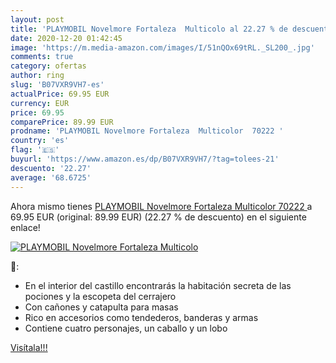```yaml
---
layout: post
title: 'PLAYMOBIL Novelmore Fortaleza  Multicolo al 22.27 % de descuento'
date: 2020-12-20 01:42:45
image: 'https://m.media-amazon.com/images/I/51nQOx69tRL._SL200_.jpg'
comments: true
category: ofertas
author: ring
slug: 'B07VXR9VH7-es'
actualPrice: 69.95 EUR
currency: EUR
price: 69.95
comparePrice: 89.99 EUR
prodname: 'PLAYMOBIL Novelmore Fortaleza  Multicolor  70222 '
country: 'es'
flag: '🇪🇸'
buyurl: 'https://www.amazon.es/dp/B07VXR9VH7/?tag=tolees-21'
descuento: '22.27'
average: '68.6725'
---
```


Ahora mismo tienes [PLAYMOBIL Novelmore Fortaleza  Multicolor  70222 ](https://www.amazon.es/dp/B07VXR9VH7/?tag=tolees-21) a 69.95 EUR (original: 89.99 EUR) (22.27 %  de descuento) en el siguiente enlace!

[![PLAYMOBIL Novelmore Fortaleza  Multicolo](https://m.media-amazon.com/images/I/51nQOx69tRL._SL200_.jpg)](https://www.amazon.es/dp/B07VXR9VH7/?tag=tolees-21)

🔎:

- En el interior del castillo encontrarás la habitación secreta de las pociones y la escopeta del cerrajero
- Con cañones y catapulta para masas
- Rico en accesorios como tendederos, banderas y armas
- Contiene cuatro personajes, un caballo y un lobo

[Visítala!!!](https://www.amazon.es/dp/B07VXR9VH7/?tag=tolees-21)
